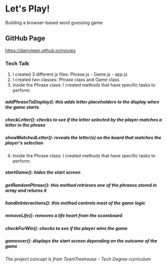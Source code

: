 # Let's Play!
Building a browser-based word guessing game

## GitHub Page
https://dainyleen.github.io/movies

### Tech Talk
1. I created 3 different js files: Phrase.js - Game.js - app.js
2. I created two classes: Phrase class and Game class
3. Inside the Phrase class: I created methods that have specific tasks to perform:

  ##### addPhraseToDisplay(): this adds letter placeholders to the display when the game starts

  ##### checkLetter(): checks to see if the letter selected by the player matches a letter in the phrase

  ##### showMatchedLetter(): reveals the letter(s) on the board that matches the player's selection

4. Inside the Phrase class: I created methods that have specific tasks to perform:

  ##### startGame(): hides the start screen 
  
  ##### getRandomPhrase(): this method retrieves one of the phrases stored in array and returns it
  
  ##### handleInteractions(): this method controls most of the game logic
  
  ##### removeLife(): removes a life heart from the scoreboard
  
  ##### checkForWin(): checks to see if the player wins the game
  
  ##### gameover(): displays the start screen depending on the outcome of the game
  


###### The project concept is from TeamTreehouse - Tech Degree curriculum
  
  
  
  
  
  
  



